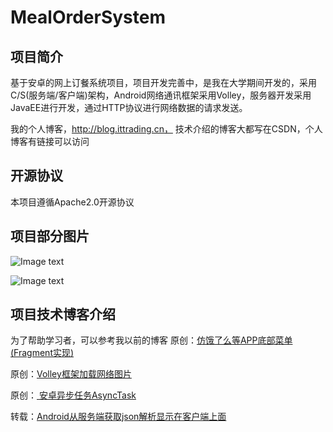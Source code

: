 # MealOrderSystem

## 项目简介
基于安卓的网上订餐系统项目，项目开发完善中，是我在大学期间开发的，采用C/S(服务端/客户端)架构，Android网络通讯框架采用Volley，服务器开发采用JavaEE进行开发，通过HTTP协议进行网络数据的请求发送。

我的个人博客，http://blog.ittrading.cn，  技术介绍的博客大都写在CSDN，个人博客有链接可以访问

## 开源协议
本项目遵循Apache2.0开源协议


## 项目部分图片


![Image text](https://github.com/u014427391/elemeimitate/raw/master/screenshot/安卓APP用户中心页面.png)


![Image text](https://github.com/u014427391/elemeimitate/raw/master/screenshot/安卓APP订单页面.png)


## 项目技术博客介绍

为了帮助学习者，可以参考我以前的博客
原创：[仿饿了么等APP底部菜单(Fragment实现)](http://blog.csdn.net/u014427391/article/details/52252536)

原创：[Volley框架加载网络图片](http://blog.csdn.net/u014427391/article/details/50922884)

原创：[ 安卓异步任务AsyncTask](http://blog.csdn.net/u014427391/article/details/50255285)

转载：[Android从服务端获取json解析显示在客户端上面](http://blog.csdn.net/u014427391/article/details/46988115)

